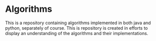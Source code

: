 # Algorithms
This is a repository containing algorithms implemented in both java and python, separately of course. This is repository is created in efforts to display an understanding of the algorithms and their implementations. 
